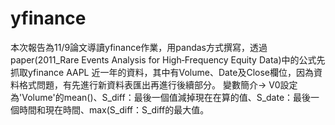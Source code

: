 # yfinance
本次報告為11/9論文導讀yfinance作業，用pandas方式撰寫，透過paper(2011_Rare Events Analysis for High‐Frequency Equity Data)中的公式先抓取yfinance AAPL 近一年的資料，其中有Volume、Date及Close欄位，因為資料格式問題，有先進行新資料表匯出再進行後續部分。
變數簡介-> V0設定為'Volume'的mean()、S_diff：最後一個值減掉現在在算的值、S_date：最後一個時間和現在時間、max(S_diff：S_diff的最大值。
